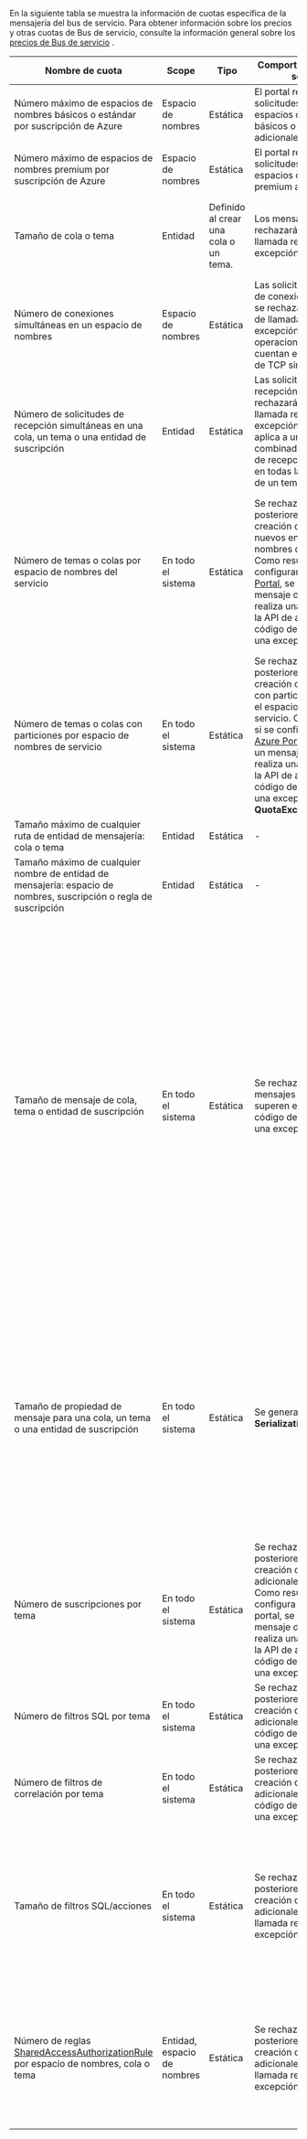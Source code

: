 En la siguiente tabla se muestra la información de cuotas específica de la mensajería del bus de servicio. Para obtener información sobre los precios y otras cuotas de Bus de servicio, consulte la información general sobre los [precios de Bus de servicio](https://azure.microsoft.com/pricing/details/service-bus/) .

| Nombre de cuota | Scope | Tipo | Comportamiento cuando se supera | Valor |
| --- | --- | --- | --- | --- |
| Número máximo de espacios de nombres básicos o estándar por suscripción de Azure |Espacio de nombres |Estática |El portal rechazará las solicitudes posteriores de espacios de nombres básicos o estándar adicionales. |100|
| Número máximo de espacios de nombres premium por suscripción de Azure |Espacio de nombres |Estática |El portal rechazará las solicitudes posteriores de espacios de nombres premium adicionales. |10 |
| Tamaño de cola o tema |Entidad |Definido al crear una cola o un tema. |Los mensajes entrantes se rechazarán y el código de llamada recibirá una excepción. |1, 2, 3, 4 o 5 GB.<br /><br />Si se habilitan las [particiones](../articles/service-bus-messaging/service-bus-partitioning.md) , el tamaño máximo de las colas y temas es 80 GB. |
| Número de conexiones simultáneas en un espacio de nombres |Espacio de nombres |Estática |Las solicitudes posteriores de conexiones adicionales se rechazarán y el código de llamada recibirá una excepción. Las operaciones REST no se cuentan en las conexiones de TCP simultáneas. |NetMessaging: 1.000<br /><br />AMQP: 5.000 |
| Número de solicitudes de recepción simultáneas en una cola, un tema o una entidad de suscripción |Entidad |Estática |Las solicitudes de recepción posteriores se rechazarán y el código de llamada recibirá una excepción. Esta cuota se aplica a un número combinado de operaciones de recepción simultáneas en todas las suscripciones de un tema. |5.000 |
| Número de temas o colas por espacio de nombres del servicio |En todo el sistema |Estática |Se rechazarán las posteriores solicitudes de creación colas o temas nuevos en el espacio de nombres de servicio. Como resultado, si se configuran mediante [Azure Portal][Azure portal], se generará un mensaje de error. Si se realiza una llamada desde la API de administración, el código de llamada recibirá una excepción. |10.000<br /><br />El número total de temas, más las colas de un espacio de nombres, debe ser menor o igual a 10 000.<br/>Esto no se puede aplicar a Premium, ya que todas las entidades tienen particiones. |
| Número de temas o colas con particiones por espacio de nombres de servicio |En todo el sistema |Estática |Se rechazarán las posteriores solicitudes de creación colas o temas con particiones nuevos en el espacio de nombres de servicio. Como resultado, si se configuran mediante [Azure Portal][Azure portal], se generará un mensaje de error. Si se realiza una llamada desde la API de administración, el código de llamada recibirá una excepción **QuotaExceededException**. |Niveles Basic y Estándar: 100<br />[Premium](../articles/service-bus-messaging/service-bus-premium-messaging.md): 1000 (por unidad de mensajería)<br/><br />Cada cola o tema con particiones se tiene en cuenta para la cuota de 10 000 entidades por espacio de nombres. |
| Tamaño máximo de cualquier ruta de entidad de mensajería: cola o tema |Entidad |Estática |- |260 caracteres |
| Tamaño máximo de cualquier nombre de entidad de mensajería: espacio de nombres, suscripción o regla de suscripción |Entidad |Estática |- |50 caracteres |
| Tamaño de mensaje de cola, tema o entidad de suscripción |En todo el sistema |Estática |Se rechazarán los mensajes entrantes que superen estas cuotas y el código de llamada recibirá una excepción. |Tamaño máximo de mensaje: 256 KB ([nivel Estándar](../articles/service-bus-messaging/service-bus-premium-messaging.md)) o 1 MB ([nivel Premium](../articles/service-bus-messaging/service-bus-premium-messaging.md)). <br /><br />**Nota** Debido a la sobrecarga del sistema, este límite suele ser ligeramente inferior.<br /><br />Tamaño de encabezado máximo: 64 KB<br /><br />Número máximo de propiedades de encabezado en el contenedor de propiedades: **byte/int.MaxValue**<br /><br />Tamaño máximo de la propiedad en el contenedor de propiedades: sin límite explícito. Limitado por tamaño de encabezado máximo. |
| Tamaño de propiedad de mensaje para una cola, un tema o una entidad de suscripción |En todo el sistema |Estática |Se genera una excepción **SerializationException**. |El tamaño máximo de propiedad de mensaje para cada propiedad es 32 KB. El tamaño acumulado de todas las propiedades no puede superar los 64 KB. Esto se aplica a todo el encabezado de [BrokeredMessage](https://msdn.microsoft.com/library/microsoft.servicebus.messaging.brokeredmessage.aspx), que contiene tanto las propiedades de usuario como las propiedades del sistema (como [SequenceNumber](https://msdn.microsoft.com/library/microsoft.servicebus.messaging.brokeredmessage.sequencenumber.aspx), [Label](https://msdn.microsoft.com/library/microsoft.servicebus.messaging.brokeredmessage.label.aspx), [MessageId](https://msdn.microsoft.com/library/microsoft.servicebus.messaging.brokeredmessage.messageid.aspx), etc.). |
| Número de suscripciones por tema |En todo el sistema |Estática |Se rechazarán las posteriores solicitudes de creación de suscripciones adicionales para el tema. Como resultado, si se configura a través del portal, se mostrará un mensaje de error. Si se realiza una llamada desde la API de administración, el código de llamada recibirá una excepción. |2.000 |
| Número de filtros SQL por tema |En todo el sistema |Estática |Se rechazarán las posteriores solicitudes de creación de filtros adicionales en el tema y el código de llamada recibirá una excepción. |2.000 |
| Número de filtros de correlación por tema |En todo el sistema |Estática |Se rechazarán las posteriores solicitudes de creación de filtros adicionales en el tema y el código de llamada recibirá una excepción. |100 000 |
| Tamaño de filtros SQL/acciones |En todo el sistema |Estática |Se rechazarán las posteriores solicitudes de creación de filtros adicionales y el código de llamada recibirá una excepción. |Longitud máxima de cadena de condición de filtro: 1024 (1 KB).<br /><br />Longitud máxima de cadena de acción de regla: 1024 (1 KB).<br /><br />Número máximo de expresiones por acción de regla: 32. |
| Número de reglas [SharedAccessAuthorizationRule](https://msdn.microsoft.com/library/azure/microsoft.servicebus.messaging.sharedaccessauthorizationrule.aspx) por espacio de nombres, cola o tema |Entidad, espacio de nombres |Estática |Se rechazarán las posteriores solicitudes de creación de reglas adicionales y el código de llamada recibirá una excepción. |Número máximo de reglas: 12. <br /><br /> Las reglas que se configuran en un espacio de nombres de Service Bus se aplican a todas las colas y temas de dicho espacio de nombres. |

[Azure portal]: https://portal.azure.com